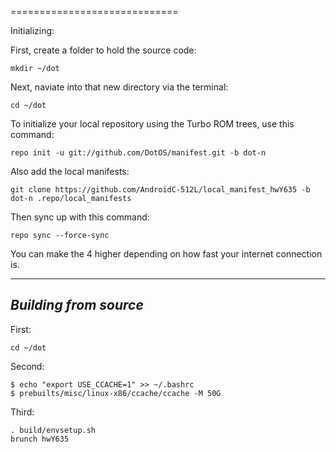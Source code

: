 
=============================

Initializing:

First, create a folder to hold the source code: 

	mkdir ~/dot

Next, naviate into that new directory via the terminal:

	cd ~/dot

To initialize your local repository using the Turbo ROM trees, use this command:

	repo init -u git://github.com/DotOS/manifest.git -b dot-n

Also add the local manifests:

	git clone https://github.com/AndroidC-512L/local_manifest_hwY635 -b dot-n .repo/local_manifests

Then sync up with this command:

	repo sync --force-sync
	
You can make the 4 higher depending on how fast your internet connection is. 

-------------
 
_Building from source_
---------------

First:

	cd ~/dot

Second:

	$ echo "export USE_CCACHE=1" >> ~/.bashrc
	$ prebuilts/misc/linux-x86/ccache/ccache -M 50G

Third:

	. build/envsetup.sh
	brunch hwY635
